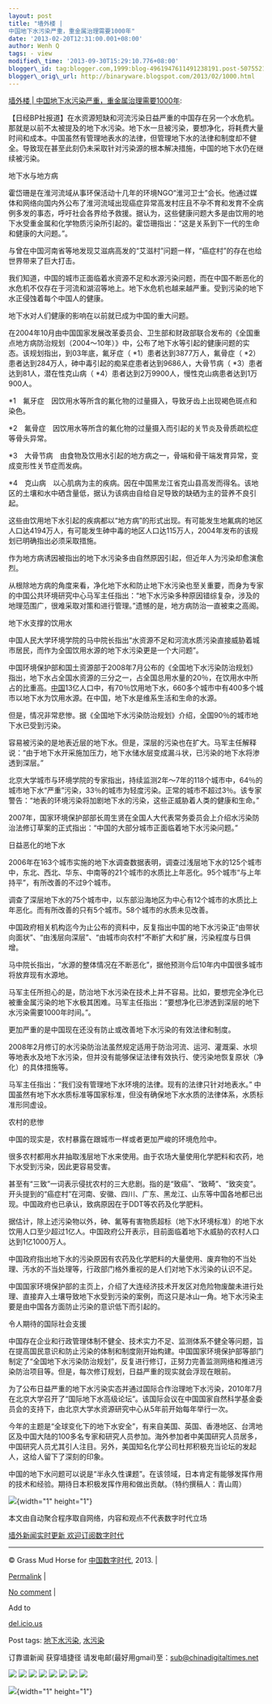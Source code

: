 ```yaml
--- 
layout: post 
title: "墙外楼 |
中国地下水污染严重，重金属治理需要1000年" 
date: '2013-02-20T12:31:00.001+08:00' 
author: Wenh Q
tags: - view
modified\_time: '2013-09-30T15:29:10.776+08:00' 
blogger\_id: tag:blogger.com,1999:blog-4961947611491238191.post-5075521473501085233
blogger\_orig\_url: http://binaryware.blogspot.com/2013/02/1000.html
---
```

[墙外楼 |
中国地下水污染严重，重金属治理需要1000年](http://feedproxy.google.com/~r/chinagfwblog/~3/QKGGfjb9yTE/):



【日经BP社报道】在水资源短缺和河流污染日益严重的中国存在另一个水危机。那就是以前不太被提及的地下水污染。地下水一旦被污染，要想净化，将耗费大量时间和成本。中国虽然有管理地表水的法律，但管理地下水的法律和制度却不健全。导致现在甚至此刻仍未采取针对污染源的根本解决措施，中国的地下水仍在继续被污染。

地下水与地方病

霍岱珊是在淮河流域从事环保活动十几年的环境NGO“淮河卫士”会长。他通过媒体和网络向国内外公布了淮河流域出现癌症异常高发村庄且不孕不育和发育不全病例多发的事态，呼吁社会各界给予救援。据认为，这些健康问题大多是由饮用的地下水受重金属和化学物质污染所引起的。霍岱珊指出：“这是关系到下一代的生命和健康的大问题。”。

与曾在中国河南省等地发现艾滋病高发的“艾滋村”问题一样，“癌症村”的存在也给世界带来了巨大打击。

我们知道，中国的城市正面临着水资源不足和水源污染问题，而在中国不断恶化的水危机不仅存在于河流和湖沼等地上。地下水危机也越来越严重。受到污染的地下水正侵蚀着每个中国人的健康。

地下水对人们健康的影响在以前就已成为中国的重大问题。

在2004年10月由中国国家发展改革委员会、卫生部和财政部联合发布的《全国重点地方病防治规划（2004～10年）》中，公布了地下水等引起的健康问题的实态。该规划指出，到03年底，氟牙症（
*1）患者达到3877万人，氟骨症（
*2）患者达到284万人，砷中毒引起的痴呆症患者达到9686人，大骨节病（
*3）患者达到81人，潜在性克山病（
*4）患者达到2万9900人，慢性克山病患者达到1万900人。


*1　氟牙症　因饮用水等所含的氟化物的过量摄入，导致牙齿上出现褐色斑点和染色。


*2　氟骨症　因饮用水等所含的氟化物的过量摄入而引起的关节炎及骨质疏松症等骨头异常。


*3　大骨节病　由食物及饮用水引起的地方病之一，骨端和骨干端发育异常，变成变形性关节症而发病。


*4　克山病　以心肌病为主的疾病。因在中国黑龙江省克山县高发而得名。该地区的土壤和水中硒含量低，据认为该病由自给自足导致的缺硒为主的营养不良引起。

这些由饮用地下水引起的疾病都以“地方病”的形式出现。有可能发生地氟病的地区人口达4194万人，有可能发生砷中毒的地区人口达115万人，2004年发布的该规划已明确指出必须采取措施。

作为地方病诱因被指出的地下水污染多由自然原因引起，但近年人为污染却愈演愈烈。

从根除地方病的角度来看，净化地下水和防止地下水污染也至关重要，而身为专家的中国公共环境研究中心马军主任指出：“地下水污染多种原因错综复杂，涉及的地理范围广，很难采取对策和进行管理。”遗憾的是，地方病防治一直被束之高阁。

地下水支撑的饮用水

中国人民大学环境学院的马中院长指出“水资源不足和河流水质污染直接威胁着城市居民，而作为全国饮用水源的地下水污染更是一个大问题”。

中国环境保护部和国土资源部于2008年7月公布的《全国地下水污染防治规划》指出，地下水占全国水资源的三分之一，占全国总用水量的20％，在饮用水中所占的比重高。[中国](https://meilizhongguo.biz/chinese/tag/%e4%b8%ad%e5%9b%bd/?category=18271 "标签 中国 下的日志")13亿人口中，有70％饮用地下水，660多个城市中有400多个城市以地下水为饮用水源。在中国，地下水是维系生活和生命的水源。

但是，情况非常悲惨。据《全国地下水污染防治规划》介绍，全国90％的城市地下水已受到污染。

容易被污染的是地表近层的地下水。但是，深层的污染也在扩大。马军主任解释说：“由于地下水开采施加压力，地下水储水层变成漏斗状，已污染的地下水将渗透到深层。”

北京大学城市与环境学院的专家指出，持续监测2年～7年的118个城市中，64％的城市地下水“严重”污染，33％的城市为轻度污染。正常的城市不超过3％。该专家警告：“地表的环境污染将加剧地下水的污染，这些正威胁着人类的健康和生命。”

2007年，国家环境保护部部长周生贤在全国人大代表常务委员会上介绍水污染防治法修订草案的正式指出：“中国的大部分城市正面临着地下水污染问题。”

日益恶化的地下水

2006年在163个城市实施的地下水调查数据表明，调查过浅层地下水的125个城市中，东北、西北、华东、中南等的21个城市的水质比上年恶化。95个城市“与上年持平”，有所改善的不过9个城市。

调查了深层地下水的75个城市中，以东部沿海地区为中心有12个城市的水质比上年恶化。而有所改善的只有5个城市。58个城市的水质未见改善。

中国政府相关机构迄今为止公布的资料中，反复指出中国的地下水污染正“由带状向面状”、“由浅层向深层”、“由城市向农村”不断扩大和扩展，污染程度与日俱增。

马中院长指出，“水源的整体情况在不断恶化”，据他预测今后10年内中国很多城市将放弃现有水源地。

马军主任所担心的是，防治地下水污染在技术上并不容易。比如，要想完全净化已被重金属污染的地下水极其困难。马军主任指出：“要想净化已渗透到深层的地下水污染需要1000年时间。”。

更加严重的是中国现在还没有防止或改善地下水污染的有效法律和制度。

2008年2月修订的水污染防治法虽然规定适用于防治河流、运河、灌溉渠、水坝等地表水及地下水污染，但并没有能够保证法律有效执行、使污染地恢复原状（净化）的具体措施等。

马军主任指出：“我们没有管理地下水环境的法律。现有的法律只针对地表水。”
中国虽然有地下水水质标准等国家标准，但没有确保地下水水质的法律体系，水质标准形同虚设。

农村的悲惨

中国的现实是，农村暴露在跟城市一样或者更加严峻的环境危险中。

很多农村都用水井抽取浅层地下水来使用。由于农场大量使用化学肥料和农药，地下水受到污染，因此更容易受害。

甚至有“三致”一词表示侵扰农村的三大悲剧。指的是“致癌”、“致畸”、“致突变”。开头提到的“癌症村”在河南、安徽、四川、广东、黑龙江、山东等中国各地都已出现。中国政府也已承认，致病原因在于DDT等农药及化学肥料。

据估计，除上述污染物以外，砷、氟等有害物质超标（地下水环境标准）的地下水饮用人口至少超过1亿人。中国政府公开表示，目前面临着地下水威胁的农村人口达到1亿1000万人。

中国政府指出地下水的污染原因有农药及化学肥料的大量使用、废弃物的不当处理、汚水的不当处理等，行政部门格外重视的是人们对地下水污染的认识不足。

中国国家环境保护部的主页上，介绍了大连经济技术开发区对危险物废酸未进行处理、直接弃入土壤导致地下水受到污染的案例，而这只是冰山一角。地下水污染主要是由中国各方面防止污染的意识低下而引起的。

令人期待的国际社会支援

中国存在企业和行政管理体制不健全、技术实力不足、监测体系不健全等问题，旨在提高国民意识和防止污染的体制和制度刚开始构建。中国国家环境保护部等部门制定了“全国地下水污染防治规划”，反复进行修订，正努力完善监测网络和推进污染防治项目等。但是，每次修订规划，日益严重的现实就会浮现在眼前。

为了公布日益严重的地下水污染实态并通过国际合作治理地下水污染，2010年7月在北京大学召开了“国际地下水高级论坛”。该国际会议在中国国家自然科学基金委员会的支持下，由北京大学水资源研究中心从5年前开始每年举行一次。

今年的主题是“全球变化下的地下水安全”，有来自美国、英国、香港地区、台湾地区及中国大陆的100多名专家和研究人员参加。海外参加者中美国研究人员居多，中国研究人员尤其引人注目。另外，美国知名化学公司杜邦积极充当论坛的发起人，这给人留下了深刻的印象。

中国的地下水问题可以说是“半永久性课题”。在该领域，日本肯定有能够发挥作用的技术和经验。期待日本积极发挥作用和做出贡献。（特约撰稿人：青山周）

![](http://feeds.feedburner.com/~r/letscorp/aDmw/~4/RQ8pCnDu3QY){width="1"
height="1"}

本文由自动聚合程序取自网络，内容和观点不代表数字时代立场



[墙外新闻实时更新 欢迎订阅数字时代](http://eepurl.com/mstlf)


















------------------------------------------------------------------------

© Grass Mud Horse for [中国数字时代](https://meilizhongguo.biz/chinese),
2013. |

[Permalink](https://meilizhongguo.biz/chinese/2013/02/%e5%a2%99%e5%a4%96%e6%a5%bc-%e4%b8%ad%e5%9b%bd%e5%9c%b0%e4%b8%8b%e6%b0%b4%e6%b1%a1%e6%9f%93%e4%b8%a5%e9%87%8d%ef%bc%8c%e9%87%8d%e9%87%91%e5%b1%9e%e6%b2%bb%e7%90%86%e9%9c%80%e8%a6%811000%e5%b9%b4/)
|

[No
comment](https://meilizhongguo.biz/chinese/2013/02/%e5%a2%99%e5%a4%96%e6%a5%bc-%e4%b8%ad%e5%9b%bd%e5%9c%b0%e4%b8%8b%e6%b0%b4%e6%b1%a1%e6%9f%93%e4%b8%a5%e9%87%8d%ef%bc%8c%e9%87%8d%e9%87%91%e5%b1%9e%e6%b2%bb%e7%90%86%e9%9c%80%e8%a6%811000%e5%b9%b4/#comments)
|

Add to

[del.icio.us](http://del.icio.us/post?url=https://meilizhongguo.biz/chinese/2013/02/%e5%a2%99%e5%a4%96%e6%a5%bc-%e4%b8%ad%e5%9b%bd%e5%9c%b0%e4%b8%8b%e6%b0%b4%e6%b1%a1%e6%9f%93%e4%b8%a5%e9%87%8d%ef%bc%8c%e9%87%8d%e9%87%91%e5%b1%9e%e6%b2%bb%e7%90%86%e9%9c%80%e8%a6%811000%e5%b9%b4/&title=%E5%A2%99%E5%A4%96%E6%A5%BC%20%7C%20%E4%B8%AD%E5%9B%BD%E5%9C%B0%E4%B8%8B%E6%B0%B4%E6%B1%A1%E6%9F%93%E4%B8%A5%E9%87%8D%EF%BC%8C%E9%87%8D%E9%87%91%E5%B1%9E%E6%B2%BB%E7%90%86%E9%9C%80%E8%A6%811000%E5%B9%B4)





Post tags:
[地下水污染](https://meilizhongguo.biz/chinese/tag/%e5%9c%b0%e4%b8%8b%e6%b0%b4%e6%b1%a1%e6%9f%93/?category=18271),
[水污染](https://meilizhongguo.biz/chinese/tag/%e6%b0%b4%e6%b1%a1%e6%9f%93/?category=18271)



订靠谱新闻 获穿墙捷径
请发电邮(最好用gmail)至：sub@chinadigitaltimes.net







<div>

[![](http://feeds.feedburner.com/~ff/chinagfwblog?d=yIl2AUoC8zA)](http://feeds.feedburner.com/~ff/chinagfwblog?a=QKGGfjb9yTE:iN7gUKjPcO8:yIl2AUoC8zA)
[![](http://feeds.feedburner.com/~ff/chinagfwblog?i=QKGGfjb9yTE:iN7gUKjPcO8:-BTjWOF_DHI)](http://feeds.feedburner.com/~ff/chinagfwblog?a=QKGGfjb9yTE:iN7gUKjPcO8:-BTjWOF_DHI)
[![](http://feeds.feedburner.com/~ff/chinagfwblog?i=QKGGfjb9yTE:iN7gUKjPcO8:F7zBnMyn0Lo)](http://feeds.feedburner.com/~ff/chinagfwblog?a=QKGGfjb9yTE:iN7gUKjPcO8:F7zBnMyn0Lo)
[![](http://feeds.feedburner.com/~ff/chinagfwblog?i=QKGGfjb9yTE:iN7gUKjPcO8:V_sGLiPBpWU)](http://feeds.feedburner.com/~ff/chinagfwblog?a=QKGGfjb9yTE:iN7gUKjPcO8:V_sGLiPBpWU)
[![](http://feeds.feedburner.com/~ff/chinagfwblog?d=qj6IDK7rITs)](http://feeds.feedburner.com/~ff/chinagfwblog?a=QKGGfjb9yTE:iN7gUKjPcO8:qj6IDK7rITs)
[![](http://feeds.feedburner.com/~ff/chinagfwblog?d=l6gmwiTKsz0)](http://feeds.feedburner.com/~ff/chinagfwblog?a=QKGGfjb9yTE:iN7gUKjPcO8:l6gmwiTKsz0)
[![](http://feeds.feedburner.com/~ff/chinagfwblog?i=QKGGfjb9yTE:iN7gUKjPcO8:gIN9vFwOqvQ)](http://feeds.feedburner.com/~ff/chinagfwblog?a=QKGGfjb9yTE:iN7gUKjPcO8:gIN9vFwOqvQ)
[![](http://feeds.feedburner.com/~ff/chinagfwblog?d=TzevzKxY174)](http://feeds.feedburner.com/~ff/chinagfwblog?a=QKGGfjb9yTE:iN7gUKjPcO8:TzevzKxY174)

</div>

![](http://feeds.feedburner.com/~r/chinagfwblog/~4/QKGGfjb9yTE){width="1"
height="1"}

